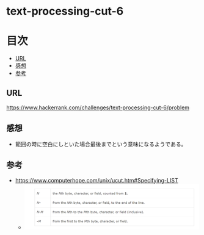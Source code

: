 # text-processing-cut-6

# 目次

<!-- @import "[TOC]" {cmd="toc" depthFrom=2 depthTo=6 orderedList=false} -->
<!-- code_chunk_output -->

- [URL](#url)
- [感想](#感想)
- [参考](#参考)

<!-- /code_chunk_output -->

## URL

https://www.hackerrank.com/challenges/text-processing-cut-6/problem

## 感想

- 範囲の時に空白にしといた場合最後までという意味になるようである。


## 参考

- https://www.computerhope.com/unix/ucut.htm#Specifying-LIST
    - ![img](./imgs/imgs2020307_cut_1.png)
